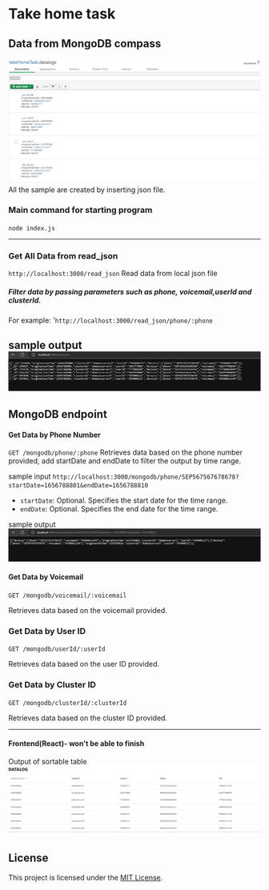 # Take home task

## Data from MongoDB compass
![Picture Description](/imgs/MongoDB_compass.jpg)
All the sample are created by inserting json file.

### Main command for starting program
`node index.js`


--------------------------------------------
### Get All Data from read_json

`http://localhost:3000/read_json`
Read data from local json file
##### Filter data by passing parameters such as phone, voicemail,userId and clusterId.
For example:
'`http://localhost:3000/read_json/phone/:phone`


sample output
![Phone Output](/imgs/read_json.jpg)
-------------------------------------
## MongoDB endpoint 
#### Get Data by Phone Number
`GET /mongodb/phone/:phone`
Retrieves data based on the phone number provided, add startDate and endDate to filter the output by time range.

sample input
`http://localhost:3000/mongodb/phone/SEP567567678678?startDate=1656788801&endDate=1656788810`
- `startDate`: Optional. Specifies the start date for the time range.
- `endDate`: Optional. Specifies the end date for the time range.

sample output
![Phone Output](/imgs/get_phone_by_time.jpg)


#### Get Data by Voicemail

`GET /mongodb/voicemail/:voicemail`

Retrieves data based on the voicemail provided.

### Get Data by User ID

`GET /mongodb/userId/:userId`

Retrieves data based on the user ID provided.

### Get Data by Cluster ID

`GET /mongodb/clusterId/:clusterId`

Retrieves data based on the cluster ID provided.

--------------------------------------------------------------------
#### Frontend(React)- won't be able to finish

Output of sortable table
![Phone Output](/imgs/sortable_table.jpg)


## License

This project is licensed under the [MIT License](https://opensource.org/licenses/MIT).